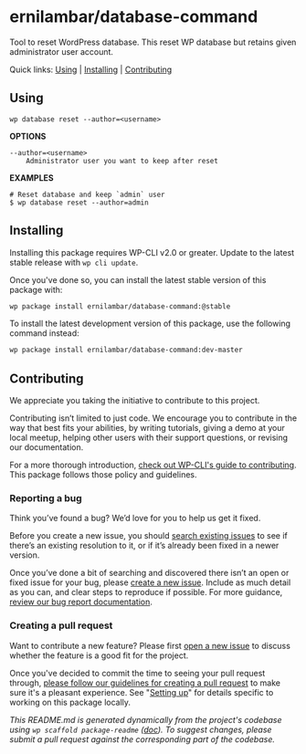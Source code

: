 ernilambar/database-command
===========================

Tool to reset WordPress database. This reset WP database but retains given administrator user account.



Quick links: [Using](#using) | [Installing](#installing) | [Contributing](#contributing)

## Using

~~~
wp database reset --author=<username>
~~~

**OPTIONS**

	--author=<username>
		Administrator user you want to keep after reset

**EXAMPLES**

    # Reset database and keep `admin` user
    $ wp database reset --author=admin

## Installing

Installing this package requires WP-CLI v2.0 or greater. Update to the latest stable release with `wp cli update`.

Once you've done so, you can install the latest stable version of this package with:

```bash
wp package install ernilambar/database-command:@stable
```

To install the latest development version of this package, use the following command instead:

```bash
wp package install ernilambar/database-command:dev-master
```

## Contributing

We appreciate you taking the initiative to contribute to this project.

Contributing isn’t limited to just code. We encourage you to contribute in the way that best fits your abilities, by writing tutorials, giving a demo at your local meetup, helping other users with their support questions, or revising our documentation.

For a more thorough introduction, [check out WP-CLI's guide to contributing](https://make.wordpress.org/cli/handbook/contributing/). This package follows those policy and guidelines.

### Reporting a bug

Think you’ve found a bug? We’d love for you to help us get it fixed.

Before you create a new issue, you should [search existing issues](https://github.com/ernilambar/database-command/issues?q=label%3Abug%20) to see if there’s an existing resolution to it, or if it’s already been fixed in a newer version.

Once you’ve done a bit of searching and discovered there isn’t an open or fixed issue for your bug, please [create a new issue](https://github.com/ernilambar/database-command/issues/new). Include as much detail as you can, and clear steps to reproduce if possible. For more guidance, [review our bug report documentation](https://make.wordpress.org/cli/handbook/bug-reports/).

### Creating a pull request

Want to contribute a new feature? Please first [open a new issue](https://github.com/ernilambar/database-command/issues/new) to discuss whether the feature is a good fit for the project.

Once you've decided to commit the time to seeing your pull request through, [please follow our guidelines for creating a pull request](https://make.wordpress.org/cli/handbook/pull-requests/) to make sure it's a pleasant experience. See "[Setting up](https://make.wordpress.org/cli/handbook/pull-requests/#setting-up)" for details specific to working on this package locally.


*This README.md is generated dynamically from the project's codebase using `wp scaffold package-readme` ([doc](https://github.com/wp-cli/scaffold-package-command#wp-scaffold-package-readme)). To suggest changes, please submit a pull request against the corresponding part of the codebase.*
